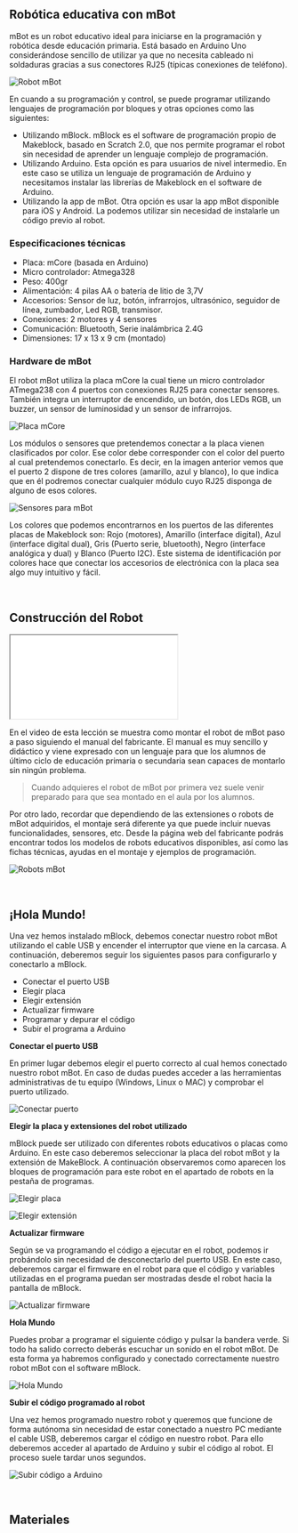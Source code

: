 ## Robótica educativa con mBot

mBot es un robot educativo ideal para iniciarse en la programación y robótica desde educación primaria. Está basado en Arduino Uno considerándose sencillo de utilizar ya que no necesita cableado ni soldaduras gracias a sus conectores RJ25 (típicas conexiones de teléfono).

![](img/mbot.jpg "Robot mBot")

En cuando a su programación y control, se puede programar utilizando lenguajes de programación por bloques y otras opciones como las siguientes:

- Utilizando mBlock. mBlock es el software de programación propio de Makeblock, basado en Scratch 2.0, que nos permite programar el robot sin necesidad de aprender un lenguaje complejo de programación.
- Utilizando Arduino. Esta opción es para usuarios de nivel intermedio. En este caso se utiliza un lenguaje de programación de Arduino y necesitamos instalar las librerías de Makeblock en el software de Arduino.
- Utilizando la app de mBot. ​Otra opción es usar la app mBot disponible para iOS y Android. La podemos utilizar sin necesidad de instalarle un código previo al robot.

### Especificaciones técnicas

- Placa: mCore (basada en Arduino)
- Micro controlador: Atmega328
- Peso: 400gr
- Alimentación: 4 pilas AA o batería de litio de 3,7V
- Accesorios: Sensor de luz, botón, infrarrojos, ultrasónico, seguidor de línea, zumbador, Led RGB, transmisor.
- Conexiones: 2 motores y 4 sensores
- Comunicación: Bluetooth, Serie inalámbrica 2.4G
- Dimensiones: 17 x 13 x 9 cm (montado)

### Hardware de mBot

El robot mBot utiliza la placa mCore la cual tiene un micro controlador ATmega238 con 4 puertos con conexiones RJ25 para conectar sensores. También integra un interruptor de encendido, un botón, dos LEDs RGB, un buzzer, un sensor de luminosidad y un sensor de infrarrojos.

![](img/placa-mcore.jpg "Placa mCore")

Los módulos o sensores que pretendemos conectar a la placa vienen clasificados por color. Ese color debe corresponder con el color del puerto al cual pretendemos conectarlo. Es decir, en la imagen anterior vemos que el puerto 2 dispone de tres colores (amarillo, azul y blanco), lo que indica que en él podremos conectar cualquier módulo cuyo RJ25 disponga de alguno de esos colores.

![](img/sensores-mbot.jpg "Sensores para mBot")

Los colores que podemos encontrarnos en los puertos de las diferentes placas de Makeblock son: Rojo (motores), Amarillo (interface digital), Azul (interface digital dual), Gris (Puerto serie, bluetooth), Negro (interface analógica y dual) y Blanco (Puerto I2C). Este sistema de identificación por colores hace que conectar los accesorios de electrónica con la placa sea algo muy intuitivo y fácil.



<br />



## Construcción del Robot

<div class="iframe">
  <iframe src="//www.youtube.com/embed/dsOqO8fmqpk" allowfullscreen></iframe>
</div>

En el video de esta lección se muestra como montar el robot de mBot paso a paso siguiendo el manual del fabricante. El manual es muy sencillo y didáctico y viene expresado con un lenguaje para que los alumnos de último ciclo de educación primaria o secundaria sean capaces de montarlo sin ningún problema.

> Cuando adquieres el robot de mBot por primera vez suele venir preparado para que sea montado en el aula por los alumnos.

Por otro lado, recordar que dependiendo de las extensiones o robots de mBot adquiridos, el montaje será diferente ya que puede incluir nuevas funcionalidades, sensores, etc. Desde la página web del fabricante podrás encontrar todos los modelos de robots educativos disponibles, así como las fichas técnicas, ayudas en el montaje y ejemplos de programación.

![](img/robots-mbot.jpg "Robots mBot")



<br />



## ¡Hola Mundo!

Una vez hemos instalado mBlock, debemos conectar nuestro robot mBot utilizando el cable USB y encender el interruptor que viene en la carcasa. A continuación, deberemos seguir los siguientes pasos para configurarlo y conectarlo a mBlock.

- Conectar el puerto USB
- Elegir placa
- Elegir extensión
- Actualizar firmware
- Programar y depurar el código
- Subir el programa a Arduino

**Conectar el puerto USB**

En primer lugar debemos elegir el puerto correcto al cual hemos conectado nuestro robot mBot. En caso de dudas puedes acceder a las herramientas administrativas de tu equipo (Windows, Linux o MAC) y comprobar el puerto utilizado.

![](img/conectar-puerto.jpg "Conectar puerto")

**Elegir la placa y extensiones del robot utilizado**

mBlock puede ser utilizado con diferentes robots educativos o placas como Arduino. En este caso deberemos seleccionar la placa del robot mBot y la extensión de MakeBlock. A continuación observaremos como aparecen los bloques de programación para este robot en el apartado de robots en la pestaña de programas.

![](img/elegir-placa.jpg "Elegir placa")

![](img/elegir-extension.jpg "Elegir extensión")

**Actualizar firmware**

Según se va programando el código a ejecutar en el robot, podemos ir probándolo sin necesidad de desconectarlo del puerto USB. En este caso, deberemos cargar el firmware en el robot para que el código y variables utilizadas en el programa puedan ser mostradas desde el robot hacia la pantalla de mBlock.

![](img/actualizar-firmware.jpg "Actualizar firmware")

**Hola Mundo**

Puedes probar a programar el siguiente código y pulsar la bandera verde. Si todo ha salido correcto deberás escuchar un sonido en el robot mBot. De esta forma ya habremos configurado y conectado correctamente nuestro robot mBot con el software mBlock.

![](img/hola-mundo.jpg "Hola Mundo")

**Subir el código programado al robot**

Una vez hemos programado nuestro robot y queremos que funcione de forma autónoma sin necesidad de estar conectado a nuestro PC mediante el cable USB, deberemos cargar el código en nuestro robot. Para ello deberemos acceder al apartado de Arduino y subir el código al robot. El proceso suele tardar unos segundos.

![](img/subir-arduino.jpg "Subir código a Arduino")



<br />



## Materiales
